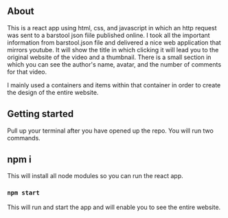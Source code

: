 ## About

This is a react app using html, css, and javascript in which an http request was sent to a barstool json fiile published online. I took all the important information from barstool.json file and delivered a nice web application that mirrors youtube. It will show the title in which clicking it will lead you to the original website of the video and a thumbnail. There is a small section in which you can see the author's name, avatar, and the number of comments for that video.

I mainly used a containers and items within that container in order to create the design of the entire website.

## Getting started

Pull up your terminal after you have opened up the repo. You will run two commands.

## npm i

This will install all node modules so you can run the react app.

### `npm start`

This will run and start the app and will enable you to see the entire website. 

